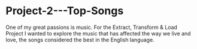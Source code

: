 # Project-2---Top-Songs
One of my great passions is music. For the Extract, Transform &amp; Load Project I wanted to explore the music that has affected the way we live and love, the songs considered the best in the English language.
